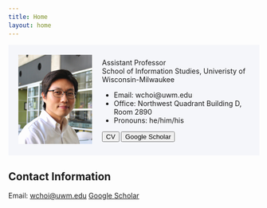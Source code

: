 ```yaml
---
title: Home
layout: home
---
```

<style>
  /* Default styles */
  .flex-container {
    background-color: #F5F6FA;
    padding: 20px;
    display: flex;
    align-items: center;
  }

  /* Image styles for small screens (up to 767px width) */
  @media (max-width: 767px) {
    .flex-container {
      flex-direction: column; /* Stack items vertically */
      align-items: center; /* Center items horizontally */
    }

    .flex-container img {
      width: 100%; /* Make the image take up the full width */
      margin-bottom: 15px; /* Add some space below the image */
    }
  }
</style>

<div class="flex-container">
  <div style="flex: 1;">
    <img src="/assets/images/wchoi_gp_60.png" alt="Wonchan Choi">
  </div>
  <div style="flex: 2; padding-left: 20px;">
    <!-- Your content here -->
    Assistant Professor<br>
    <a herf="https://uwm.edu/informationstudies/">School of Information Studies</a>, Univeristy of Wisconsin-Milwaukee
    <ul>
    <li>Email: wchoi@uwm.edu
    <li>Office: Northwest Quadrant Building D, Room 2890
    <li>Pronouns: he/him/his
    </ul>
    <button type="button" name="button" class="btn">CV</button>
    <button type="button" name="button" class="btn">Google Scholar</button>
  </div>
</div>
 


## Contact Information
Email: wchoi@uwm.edu
[Google Scholar](https://scholar.google.com/citations?user=p5_1GbgAAAAJ&hl=en)